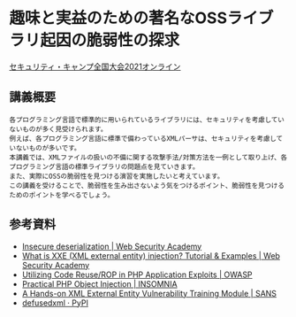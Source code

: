# 趣味と実益のための著名なOSSライブラリ起因の脆弱性の探求
[セキュリティ・キャンプ全国大会2021オンライン](https://www.ipa.go.jp/jinzai/camp/2021/zenkoku2021_program_list.html#list_b5)

## 講義概要

```
各プログラミング言語で標準的に用いられているライブラリには、セキュリティを考慮していないものが多く見受けられます。
例えば、各プログラミング言語に標準で備わっているXMLパーサは、セキュリティを考慮していないものが多いです。
本講義では、XMLファイルの扱いの不備に関する攻撃手法/対策方法を一例として取り上げ、各プログラミング言語の標準ライブラリの問題点を見ていきます。
また、実際にOSSの脆弱性を見つける演習を実施したいと考えています。
この講義を受けることで、脆弱性を生み出さないよう気をつけるポイント、脆弱性を見つけるためのポイントを学べるでしょう。
```

## 参考資料
- [Insecure deserialization | Web Security Academy](https://portswigger.net/web-security/deserialization)
- [What is XXE (XML external entity) injection? Tutorial & Examples | Web Security Academy](https://portswigger.net/web-security/xxe)
- [Utilizing Code Reuse/ROP in PHP Application Exploits | OWASP](https://owasp.org/www-pdf-archive/Utilizing-Code-Reuse-Or-Return-Oriented-Programming-In-PHP-Application-Exploits.pdf)
- [Practical PHP Object Injection | INSOMNIA](https://insomniasec.com/downloads/publications/Practical%20PHP%20Object%20Injection.pdf)
- [A Hands-on XML External Entity Vulnerability Training Module | SANS](https://www.sans.org/reading-room/whitepapers/application/hands-on-xml-external-entity-vulnerability-training-module-34397)
- [defusedxml · PyPI](https://pypi.org/project/defusedxml/#python-xml-libraries)
